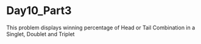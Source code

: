 # Day10_Part3
This problem displays winning percentage of Head or Tail  Combination in a Singlet, Doublet and Triplet
